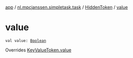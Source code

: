 [app](../../index.md) / [nl.mpcjanssen.simpletask.task](../index.md) / [HiddenToken](index.md) / [value](.)

# value

`val value: `[`Boolean`](https://kotlinlang.org/api/latest/jvm/stdlib/kotlin/-boolean/index.html)

Overrides [KeyValueToken.value](../-key-value-token/value.md)

